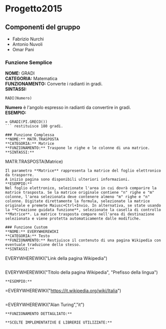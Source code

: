 # Progetto2015

## Componenti del gruppo
* Fabrizio Nurchi
* Antonio Nuvoli
* Omar Pani

### Funzione Semplice
**NOME:** GRADI <br>
**CATEGORIA:** Matematica <br>
**FUNZIONAMENTO:** Converte i radianti in gradi. <br>
**SINTASSI:**  <br>
```
RADI(Numero)
```
**Numero** è l'angolo espresso in radianti da convertire in gradi.<br>
**ESEMPIO:** <br>
```
= GRADI(PI.GRECO())
``` restituisce 180 gradi.

### Funzione Complessa
**NOME:** MATR.TRASPOSTA
**CATEGORIA:** Matrice
**FUNZIONAMENTO:** Traspone le righe e le colonne di una matrice.
**SINTASSI:** 
```
MATR.TRASPOSTA(Matrice)
```
Il parametro **Matrice** rappresenta la matrice del foglio elettronico da trasporre.
A inizio pagina sono disponibili ulteriori informazioni.
**ESEMPIO:**
Nel foglio elettronico, selezionate l'area in cui dovrà comparire la matrice trasposta. Se la matrice originale contiene "n" righe e "m" colonne, l'area selezionata deve contenere almeno "m" righe e "n" colonne. Digitate direttamente la formula, selezionate la matrice originale e premete Maiusc+Ctrl+Invio. In alternativa, se state usando la **Creazione guidata funzione**, selezionate la casella di controllo **Matrice**. La matrice trasposta compare nell'area di destinazione selezionata e viene protetta automaticamente dalle modifiche.

### Funzione Custom
**NOME:** EVERYWHEREWIKI
**CATEGORIA:** Testo
**FUNZIONAMENTO:** Restiuisce il contenuto di una pagina Wikipedia con eventuale traduzione dello stesso.
**SINTASSI:** 
```
EVERYWHEREWIKI("Link della pagina Wikipedia")
``` 
```
EVERYWHEREWIKI("Titolo della pagina Wikipedia", "Prefisso della lingua")
``` 
**ESEMPIO:**
```
=EVERYWHEREWIKI("https://it.wikipedia.org/wiki/Italia")
``` restiuisce il contenuto della pagina Wikipedia "Italia".
```
=EVERYWHEREWIKI("Alan Turing","it")
``` restituisce il contenuto, in lingua italiana, della pagina Wikipedia "Alan Turing".
**FUNZIONAMENTO DETTAGLIATO:**

**SCELTE IMPLEMENTATIVE E LIBRERIE UTILIZZATE:**

